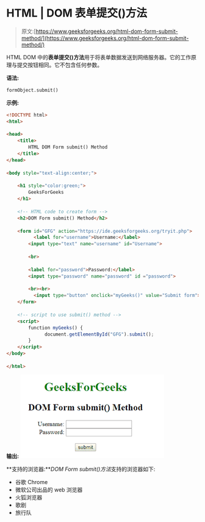 # HTML | DOM 表单提交()方法

> 原文:[https://www.geeksforgeeks.org/html-dom-form-submit-method/](https://www.geeksforgeeks.org/html-dom-form-submit-method/)

HTML DOM 中的**表单提交()方法**用于将表单数据发送到网络服务器。它的工作原理与提交按钮相同。它不包含任何参数。

**语法:**

```html
formObject.submit()
```

**示例:**

```html
<!DOCTYPE html> 
<html> 

<head>
    <title>
        HTML DOM Form submit() Method
    </title>
</head>

<body style="text-align:center;"> 

    <h1 style="color:green;">
        GeeksForGeeks
    </h1>

    <!-- HTML code to create form -->
    <h2>DOM Form submit() Method</h2>

    <form id="GFG" action="https://ide.geeksforgeeks.org/tryit.php">
          <label for="username">Username:</label> 
        <input type="text" name="username" id="Username">

        <br>

        <label for="password">Password:</label> 
        <input type="password" name="password" id ="password">

        <br><br>
          <input type="button" onclick="myGeeks()" value="Submit form">
    </form>

    <!-- script to use submit() method -->
    <script>
        function myGeeks() {
              document.getElementById("GFG").submit();
        }
    </script>
</body>

</html>
```

**输出:**
![](img/3de56ed9a04c388814b21f2dd54afc08.png)

**支持的浏览器:***DOM Form submit()方法*支持的浏览器如下:

*   谷歌 Chrome
*   微软公司出品的 web 浏览器
*   火狐浏览器
*   歌剧
*   旅行队